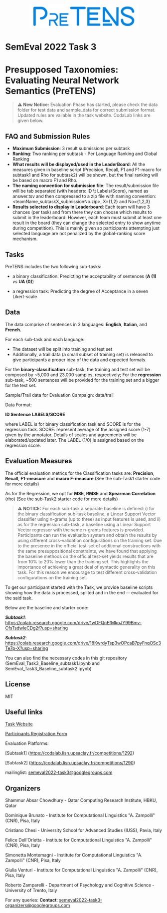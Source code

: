 
<p align="center">
  <img src="https://github.com/shammur/PRESUP/blob/main/pretens_logo.png" width="350" title="PRESUP">
<!--   <img src="your_relative_path_here_number_2_large_name" width="350" alt="accessibility text"> -->
</p>

# SemEval 2022 Task 3
# Presupposed Taxonomies: Evaluating Neural Network Semantics (PreTENS) 

<!-- [![Build Status](https://travis-ci.org/joemccann/dillinger.svg?branch=master)](https://travis-ci.org/joemccann/dillinger) -->

> **⚠ New Notice:**
> Evaluation Phase has started, please check the data folder for test data and sample_data for correct submission format. Updated rules are vailable in the task website. CodaLab links are given below.

## FAQ and Submission Rules

- **Maximum Submission**: 3 result submissions per subtask
- **Ranking**: Two ranking per subtask - Per Language Ranking and Global Ranking
- **What results will be displayed/used in the LeaderBoard**: All the measures given in baseline script (Precision, Recall, F1 and F1-macro for subtask1 and Rho for subtask2) will be shown, but the final ranking will be based on macro F1 and Rho.
- **The naming convention for submission file**: The result/submission file will be tab separated (with headers: ID \t Labels/Score), named as answer.tsv and then compressed to a zip file with naming convention: <teamName_subtaskX_submissionNo.zip>, X={1,2} and No={1,2,3}
- **Results selected to display in Leaderboard**: Each team will have 3 chances (per task) and from there they can choose which results to submit in the leaderboard. However, each team must submit at least one result in the board (they can change the selected entry to show anytime during competition). This is mainly given so participants attempting just selected language are not penalized by the global-ranking score mechanism.

## Tasks

PreTENS includes the two following sub-tasks: 
- a binary classification: Predicting the acceptability of sentences (**A (1)** _vs_ **UA (0)**)
<!-- - , which consists in predicting the acceptability label assigned to each sentence of the test set; -->
- a regression task: Predicting the degree of Acceptance in a seven Likert-scale
<!-- - , which consists in predicting the average score assigned by human annotators on a five Likert-scale with respect to the subset of data evaluated via crowdsourcing. -->


## Data
The data comprise of sentences in 3 languages:  **English**, **Italian**, and **French**. 

For each sub-task and each language: 
- The dataset will be split into training and test set
- Additionally, a trail data (a small subset of training set) is released to give participants a proper idea of the data and expected formats.


For the **binary-classification** sub-task, the training and test set will be composed by ~5,000  and 23,000 samples, respectively;
For the **regression** sub-task, ~500 sentences will be provided for the training set and a bigger for the test set.

Sample/Trail data for Evaluation Campaign: data/trail

Data Format:

**ID    Sentence    LABELS/SCORE**

where LABEL is for binary classification task and SCORE is for the regression task.
SCORE: represent average of the assigned score (1-7) given by the annotator. Details of scales and agreements will be elaborated/updated later.
The LABEL (1/0) is assigned based on the regression score.

## Evaluation Measures
The official evaluation metrics for the Classification tasks are:
**Precision**, **Recall**, **F1-measure** and **macro F-measure** (See the sub-Task1 starter code for more details)

As for the Regression, we opt for **MSE**, **RMSE** and **Spearman Correlation** (rho) (See the sub-Task2 starter code for more details)

<!-- ## Formating and Evaluation Scripts -->

> **⚠ NOTICE:**
>For each sub-task a separate baseline is defined: i) for the binary classification sub-task baseline, a Linear Support Vector classifier using n-grams (up to three) as input features is used, and ii) as for the regression sub-task, a baseline using a Linear Support Vector regressor with the same n-grams features is provided. Participants can run the evaluation system and obtain the results by using different cross-validation configurations on the training set. Due to the presence in the official test-set of additional constructions with the same presuppositional constraints, we have found that applying the baseline methods on the official test-set yields results that are from 10% to 20% lower than the training set. This highlights the importance of achieving a great deal of syntactic generality on this task. For this reason we encourage to test different cross-validation configurations on the training set.


To get our participant started with the Task, we provide baseline scripts showing how the data is processed, splited and in the end -- evaluated for the said task.

Below are the baseline and starter code:

**_Subtask1_**:
https://colab.research.google.com/drive/1wDFQnEfMkoJY99Bmv-CfsTsdwleCDg2f?usp=sharing

**_Subtask2_**: 
https://colab.research.google.com/drive/18KwrdyTsp3wOPcaB7pyFnqOSc3Te7p-X?usp=sharing

You can also find the necessary codes in this git repository (SemEval_Task3_Baseline_subtask1.ipynb and SemEval_Task3_Baseline_subtask2.ipynb)

## License

MIT

## Useful links

   [Task Website](<https://sites.google.com/view/semeval2022-pretens>)
      
   [Participants Registration Form](<https://docs.google.com/forms/d/e/1FAIpQLSfS1oIjxCifghMFPpxPOpu-8HC8lJutXa65BXfpXpOmxcJ_Wg/viewform>)
   
   Evaluation Platforms:
   
   [Subtask1] (<https://codalab.lisn.upsaclay.fr/competitions/1292>)
   
   [Subtask2] (<https://codalab.lisn.upsaclay.fr/competitions/1290>)


   mailinglist: semeval2022-task3@googlegroups.com
   
## Organizers

Shammur Absar Chowdhury - Qatar Computing Research Institute, HBKU, Qatar

Dominique Brunato - Institute for Computational Linguistics "A. Zampolli" (CNR), Pisa, Italy

Cristiano Chesi - University School for Advanced Studies (IUSS), Pavia, Italy

Felice Dell'Orletta - Institute for Computational Linguistics "A. Zampolli" (CNR), Pisa, Italy

Simonetta Montemagni - Institute for Computational Linguistics "A. Zampolli" (CNR), Pisa, Italy

Giulia Venturi -  Institute for Computational Linguistics "A. Zampolli" (CNR), Pisa, Italy

Roberto Zamparelli - Department of Psychology and Cognitive Science - University of Trento, Italy

For any queries:
**Contact**: semeval2022-task3-organizers@googlegroups.com
